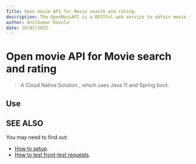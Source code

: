```yaml
---
Title: Open movie API for Movie search and rating.
description: The OpenMoviAPI is a RESTful web service to obtain movie information, all content the site are contributed and maintained by our users.
author: Anilkumar Ravula
date: 16/07/2022
---
```


# Open movie API for Movie search and rating

> A Cloud Native Solution , which uses Java 11 and Spring boot.

## Use 

## SEE ALSO
You may need to find out:
* [How to setup](./how_to_run.md).
* [How to test front-test requests](./how_to_test_request.md).